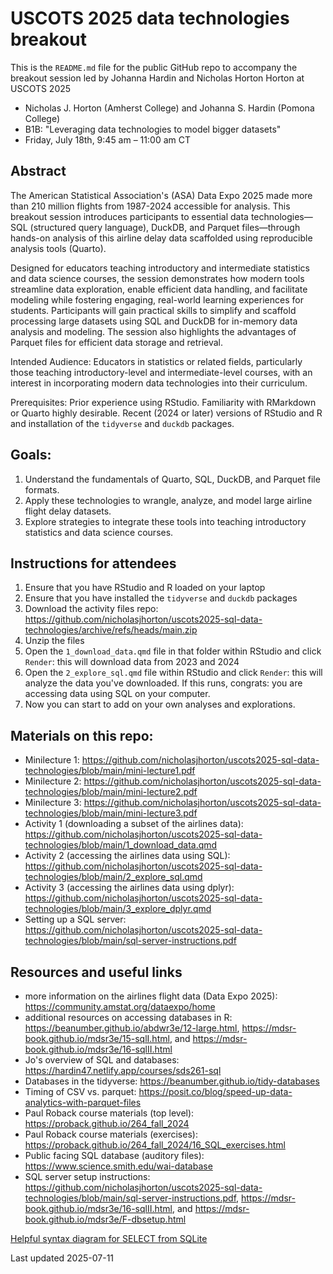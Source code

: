 # USCOTS 2025 data technologies breakout

This is the `README.md` file for the public GitHub repo to accompany the breakout session led by Johanna Hardin and Nicholas Horton Horton at USCOTS 2025

- Nicholas J. Horton (Amherst College) and Johanna S. Hardin (Pomona College)
- B1B: "Leveraging data technologies to model bigger datasets"
- Friday, July 18th, 9:45 am – 11:00 am CT

## Abstract

The American Statistical Association's (ASA) Data Expo 2025 made more than 210 million flights from 1987-2024 accessible for analysis. This breakout session introduces participants to essential data technologies—SQL (structured query language), DuckDB, and Parquet files—through hands-on analysis of this airline delay data scaffolded using reproducible analysis tools (Quarto).

Designed for educators teaching introductory and intermediate statistics and data science courses, the session demonstrates how modern tools streamline data exploration, enable efficient data handling, and facilitate modeling while fostering engaging, real-world learning experiences for students. Participants will gain practical skills to simplify and scaffold processing large datasets using SQL and DuckDB for in-memory data analysis and modeling. The session also highlights the advantages of Parquet files for efficient data storage and retrieval.

Intended Audience: Educators in statistics or related fields, particularly those teaching introductory-level and intermediate-level courses, with an interest in incorporating modern data technologies into their curriculum.

Prerequisites: Prior experience using RStudio. Familiarity with RMarkdown or Quarto highly desirable. Recent (2024 or later) versions of RStudio and R and installation of the `tidyverse` and `duckdb` packages.


## Goals:

1. Understand the fundamentals of Quarto, SQL, DuckDB, and Parquet file formats.
2. Apply these technologies to wrangle, analyze, and model large airline flight delay datasets.
3. Explore strategies to integrate these tools into teaching introductory statistics and data science courses.

## Instructions for attendees

1. Ensure that you have RStudio and R loaded on your laptop
2. Ensure that you have installed the `tidyverse` and `duckdb` packages
3. Download the activity files repo: https://github.com/nicholasjhorton/uscots2025-sql-data-technologies/archive/refs/heads/main.zip
4. Unzip the files
5. Open the `1_download_data.qmd` file in that folder within RStudio and click `Render`: this will download data from 2023 and 2024
6. Open the `2_explore_sql.qmd` file within RStudio and click `Render`: this will analyze the data you've downloaded. If this runs, congrats: you are accessing data using SQL on your computer.
7. Now you can start to add on your own analyses and explorations.


## Materials on this repo:

- Minilecture 1: https://github.com/nicholasjhorton/uscots2025-sql-data-technologies/blob/main/mini-lecture1.pdf
- Minilecture 2: https://github.com/nicholasjhorton/uscots2025-sql-data-technologies/blob/main/mini-lecture2.pdf
- Minilecture 3: https://github.com/nicholasjhorton/uscots2025-sql-data-technologies/blob/main/mini-lecture3.pdf
- Activity 1 (downloading a subset of the airlines data): https://github.com/nicholasjhorton/uscots2025-sql-data-technologies/blob/main/1_download_data.qmd
- Activity 2 (accessing the airlines data using SQL): https://github.com/nicholasjhorton/uscots2025-sql-data-technologies/blob/main/2_explore_sql.qmd
- Activity 3 (accessing the airlines data using dplyr): https://github.com/nicholasjhorton/uscots2025-sql-data-technologies/blob/main/3_explore_dplyr.qmd
- Setting up a SQL server: https://github.com/nicholasjhorton/uscots2025-sql-data-technologies/blob/main/sql-server-instructions.pdf


## Resources and useful links

- more information on the airlines flight data (Data Expo 2025): https://community.amstat.org/dataexpo/home 
- additional resources on accessing databases in R: https://beanumber.github.io/abdwr3e/12-large.html, https://mdsr-book.github.io/mdsr3e/15-sqlI.html, and https://mdsr-book.github.io/mdsr3e/16-sqlII.html
- Jo's overview of SQL and databases: https://hardin47.netlify.app/courses/sds261-sql
- Databases in the tidyverse: https://beanumber.github.io/tidy-databases
- Timing of CSV vs. parquet: https://posit.co/blog/speed-up-data-analytics-with-parquet-files
- Paul Roback course materials (top level): https://proback.github.io/264_fall_2024
- Paul Roback course materials (exercises): https://proback.github.io/264_fall_2024/16_SQL_exercises.html
- Public facing SQL database (auditory files): https://www.science.smith.edu/wai-database
- SQL server setup instructions: https://github.com/nicholasjhorton/uscots2025-sql-data-technologies/blob/main/sql-server-instructions.pdf, https://mdsr-book.github.io/mdsr3e/16-sqlII.html, and https://mdsr-book.github.io/mdsr3e/F-dbsetup.html

[Helpful syntax diagram for SELECT from SQLite](select-stmt.gif)

Last updated 2025-07-11
